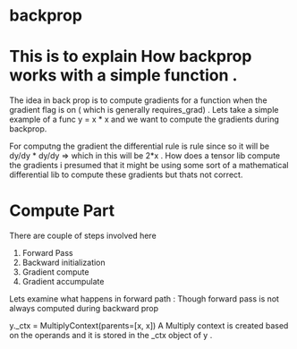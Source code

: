# backprop

# This is to explain How backprop works with a simple function .

The idea in back prop is to compute gradients for a function when the gradient flag is on ( which is generally requires_grad) . 
Lets take a simple example of a func y = x * x and we want to compute the gradients during backprop. 

For computng the gradient the differential rule is rule since so it will be dy/dy * dy/dy => which in this will be 2*x . How does a tensor lib compute the gradients i presumed that it might be using some sort of a mathematical differential lib to compute these gradients but thats not correct. 

# Compute Part 

There are couple of steps involved here 

1. Forward Pass
2. Backward initialization
3. Gradient compute
4. Gradient accumpulate

Lets examine what happens in forward path : Though forward pass is not always computed during backward prop

y._ctx = MultiplyContext(parents=[x, x])
A Multiply context is created based on the operands and it is stored in the _ctx object of y . 




